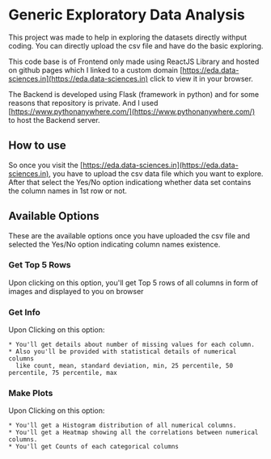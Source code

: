 # Generic Exploratory Data Analysis

This project was made to help in exploring the datasets directly withput coding. You can directly upload the csv file and have do the basic exploring.

This code base is of Frontend only made using ReactJS Library and hosted on github pages which I linked to a custom domain [https://eda.data-sciences.in](https://eda.data-sciences.in) click to view it in your browser.

The Backend is developed using Flask (framework in python) and for some reasons that repository is private. And I used [https://www.pythonanywhere.com/](https://www.pythonanywhere.com/) to host the Backend server.

## How to use

So once you visit the [https://eda.data-sciences.in](https://eda.data-sciences.in), you have to upload the csv data file which you want to explore. After that select the Yes/No option indicationg whether data set contains the column names in 1st row or not.

## Available Options

These are the available options once you have uploaded the csv file and selected the Yes/No option indicating column names existence.

### Get Top 5 Rows

Upon clicking on this option, you'll get Top 5 rows of all columns in form of images and displayed to you on browser

### Get Info

Upon Clicking on this option:

    * You'll get details about number of missing values for each column.
    * Also you'll be provided with statistical details of numerical columns
      like count, mean, standard deviation, min, 25 percentile, 50 percentile, 75 percentile, max

### Make Plots

Upon Clicking on this option:

    * You'll get a Histogram distribution of all numerical columns.
    * You'll get a Heatmap showing all the correlations between numerical columns.
    * You'll get Counts of each categorical columns